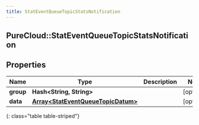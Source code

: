 ```yaml
---
title: StatEventQueueTopicStatsNotification
---
```

## PureCloud::StatEventQueueTopicStatsNotification

## Properties

|Name | Type | Description | Notes|
|------------ | ------------- | ------------- | -------------|
| **group** | **Hash&lt;String, String&gt;** |  | [optional] |
| **data** | [**Array&lt;StatEventQueueTopicDatum&gt;**](StatEventQueueTopicDatum.html) |  | [optional] |
{: class="table table-striped"}


